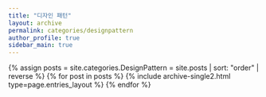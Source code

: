```yaml
---
title: "디자인 패턴"
layout: archive
permalink: categories/designpattern
author_profile: true
sidebar_main: true
---
```


{% assign posts = site.categories.DesignPattern = site.posts | sort: "order" | reverse %}
{% for post in posts %}
    {% include archive-single2.html type=page.entries_layout %}
{% endfor %}